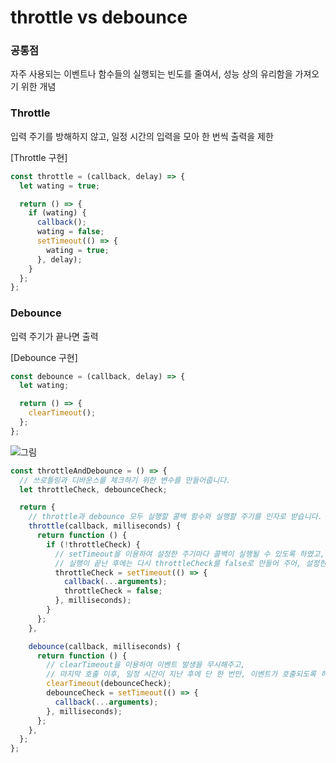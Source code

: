 # throttle vs debounce

### **공통점**

자주 사용되는 이벤트나 함수들의 실행되는 빈도를 줄여서, 성능 상의 유리함을 가져오기 위한 개념

### Throttle

입력 주기를 방해하지 않고, 일정 시간의 입력을 모아 한 번씩 출력을 제한

[Throttle 구현]

```javascript
const throttle = (callback, delay) => {
  let wating = true;

  return () => {
    if (wating) {
      callback();
      wating = false;
      setTimeout(() => {
        wating = true;
      }, delay);
    }
  };
};
```

### Debounce

입력 주기가 끝나면 출력

[Debounce 구현]

```javascript
const debounce = (callback, delay) => {
  let wating;

  return () => {
    clearTimeout();
  };
};
```

![그림](https://images.velog.io/images/inkyu0103/post/1cc9ebbe-51d0-4cd8-8dcd-faaa37f5034f/image.png)

```javascript
const throttleAndDebounce = () => {
  // 쓰로틀링과 디바운스를 체크하기 위한 변수를 만들어줍니다.
  let throttleCheck, debounceCheck;

  return {
    // throttle과 debounce 모두 실행할 콜백 함수와 실행할 주기를 인자로 받습니다.
    throttle(callback, milliseconds) {
      return function () {
        if (!throttleCheck) {
          // setTimeout을 이용하여 설정한 주기마다 콜백이 실행될 수 있도록 하였고,
          // 실행이 끝난 후에는 다시 throttleCheck를 false로 만들어 주어, 설정한 주기마다 이벤트가 한 번씩만 호출되도록 하였습니다.
          throttleCheck = setTimeout(() => {
            callback(...arguments);
            throttleCheck = false;
          }, milliseconds);
        }
      };
    },

    debounce(callback, milliseconds) {
      return function () {
        // clearTimeout을 이용하여 이벤트 발생을 무시해주고,
        // 마지막 호출 이후, 일정 시간이 지난 후에 단 한 번만, 이벤트가 호출되도록 하였습니다.
        clearTimeout(debounceCheck);
        debounceCheck = setTimeout(() => {
          callback(...arguments);
        }, milliseconds);
      };
    },
  };
};
```
